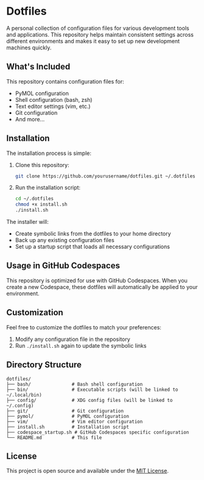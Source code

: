 # Dotfiles

A personal collection of configuration files for various development tools and applications. This repository helps maintain consistent settings across different environments and makes it easy to set up new development machines quickly.

## What's Included

This repository contains configuration files for:

- PyMOL configuration
- Shell configuration (bash, zsh)
- Text editor settings (vim, etc.)
- Git configuration
- And more...

## Installation

The installation process is simple:

1. Clone this repository:
   ```bash
   git clone https://github.com/yourusername/dotfiles.git ~/.dotfiles
   ```

2. Run the installation script:
   ```bash
   cd ~/.dotfiles
   chmod +x install.sh
   ./install.sh
   ```

The installer will:
- Create symbolic links from the dotfiles to your home directory
- Back up any existing configuration files
- Set up a startup script that loads all necessary configurations

## Usage in GitHub Codespaces

This repository is optimized for use with GitHub Codespaces. When you create a new Codespace, these dotfiles will automatically be applied to your environment.

## Customization

Feel free to customize the dotfiles to match your preferences:

1. Modify any configuration file in the repository
2. Run `./install.sh` again to update the symbolic links

## Directory Structure

```
dotfiles/
├── bash/               # Bash shell configuration
├── bin/                # Executable scripts (will be linked to ~/.local/bin)
├── config/             # XDG config files (will be linked to ~/.config)
├── git/                # Git configuration
├── pymol/              # PyMOL configuration
├── vim/                # Vim editor configuration
├── install.sh          # Installation script
├── codespace_startup.sh # GitHub Codespaces specific configuration
└── README.md           # This file
```

## License

This project is open source and available under the [MIT License](LICENSE).

